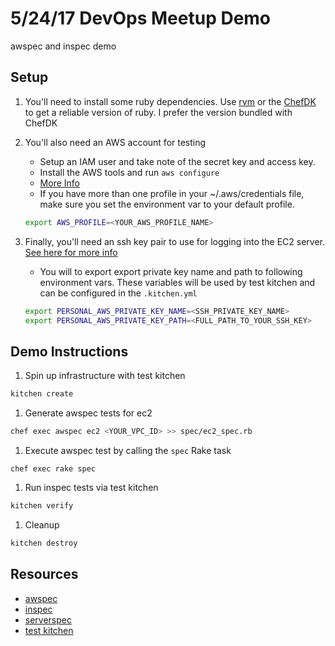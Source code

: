 # 5/24/17 DevOps Meetup Demo
awspec and inspec demo

## Setup
1. You'll need to install some ruby dependencies. Use [rvm](rvm.io/rvm/install)
or the [ChefDK](https://downloads.chef.io/chefdk) to get a reliable version of
ruby. I prefer the version bundled with ChefDK
1. You'll also need an AWS account for testing
    - Setup an IAM user and take note of the secret key and access key.
    - Install the AWS tools and run `aws configure`
    - [More Info](http://docs.aws.amazon.com/cli/latest/userguide/cli-chap-getting-started.html)
    - If you have more than one profile in your ~/.aws/credentials file, make
    sure you set the environment var to your default profile.

    ```bash
    export AWS_PROFILE=<YOUR_AWS_PROFILE_NAME>
    ```
1. Finally, you'll need an ssh key pair to use for logging into the EC2 server. [See here for more info](http://docs.aws.amazon.com/AWSEC2/latest/UserGuide/ec2-key-pairs.html)
    - You will to export export private key name and path to following environment vars. These variables will be used by test kitchen and can be configured in the `.kitchen.yml`

    ```bash
    export PERSONAL_AWS_PRIVATE_KEY_NAME=<SSH_PRIVATE_KEY_NAME>
    export PERSONAL_AWS_PRIVATE_KEY_PATH=<FULL_PATH_TO_YOUR_SSH_KEY>
    ```

## Demo Instructions
1. Spin up infrastructure with test kitchen

```bash
kitchen create
```

1. Generate awspec tests for ec2

```bash
chef exec awspec ec2 <YOUR_VPC_ID> >> spec/ec2_spec.rb
```

1. Execute awspec test by calling the `spec` Rake task

```
chef exec rake spec
```

1. Run inspec tests via test kitchen
```bash
kitchen verify
```

1. Cleanup
```bash
kitchen destroy
```

## Resources
* [awspec](https://github.com/k1LoW/awspec)
* [inspec](https://inspec.io)
* [serverspec](http://serverspec.org/)
* [test kitchen](http://kitchen.ci)

